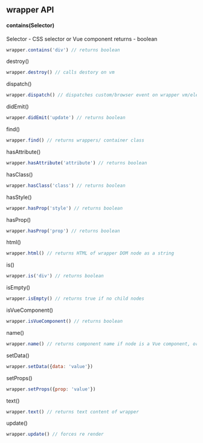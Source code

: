 ## wrapper API

#### contains(Selector)
Selector - CSS selector or Vue component
returns - boolean
```js
wrapper.contains('div') // returns boolean
```
destroy()
```js
wrapper.destroy() // calls destory on vm
```
dispatch()
```js
wrapper.dispatch() // dispatches custom/browser event on wrapper vm/element
```
didEmit()
```js
wrapper.didEmit('update') // returns boolean
```
find()
```js
wrapper.find() // returns wrappers/ container class
```
hasAttribute()
```js
wrapper.hasAttribute('attribute') // returns boolean
```
hasClass()
```js
wrapper.hasClass('class') // returns boolean
```
hasStyle()
```js
wrapper.hasProp('style') // returns boolean
```
hasProp()
```js
wrapper.hasProp('prop') // returns boolean
```
html()
```js
wrapper.html() // returns HTML of wrapper DOM node as a string
```
is()
```js
wrapper.is('div') // returns boolean
```
isEmpty()
```js
wrapper.isEmpty() // returns true if no child nodes
```
isVueComponent()
```js
wrapper.isVueComponent() // returns boolean
```
name()
```js
wrapper.name() // returns component name if node is a Vue component, or tag name if native DOM node
```
setData()
```js
wrapper.setData({data: 'value'})
```
setProps()
```js
wrapper.setProps({prop: 'value'})
```
text()
```js
wrapper.text() // returns text content of wrapper
```
update()
```js
wrapper.update() // forces re render
```
